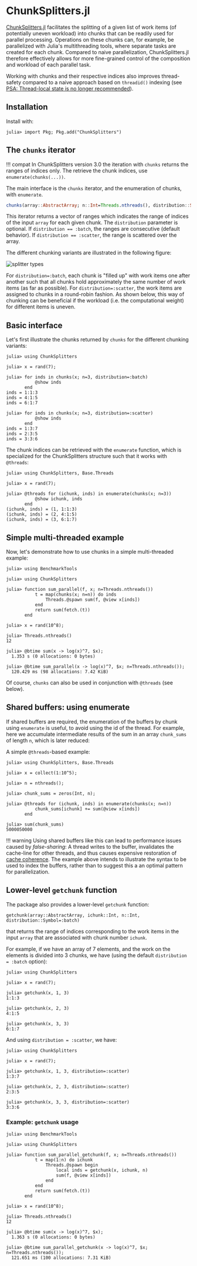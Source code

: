 # ChunkSplitters.jl

[ChunkSplitters.jl](https://github.com/m3g/ChunkSplitters.jl) facilitates the splitting of a given list of work items (of potentially uneven workload) into chunks that can be readily used for parallel processing. Operations on these chunks can, for example, be parallelized with Julia's multithreading tools, where separate tasks are created for each chunk. Compared to naive parallelization, ChunkSplitters.jl therefore effectively allows for more fine-grained control of the composition and workload of each parallel task.

Working with chunks and their respective indices also improves thread-safety compared to a naive approach based on `threadid()` indexing (see [PSA: Thread-local state is no longer recommended](https://julialang.org/blog/2023/07/PSA-dont-use-threadid/)). 

## Installation

Install with:
```julia-repl
julia> import Pkg; Pkg.add("ChunkSplitters")
```

## The `chunks` iterator

!!! compat
    In ChunkSplitters version 3.0 the iteration with `chunks` returns the ranges of indices only. The retrieve
    the chunk indices, use `enumerate(chunks(...))`. 

The main interface is the `chunks` iterator, and the enumeration of chunks, with `enumerate`.

```julia
chunks(array::AbstractArray; n::Int=Threads.nthreads(), distribution::Symbol=:batch)
```
This iterator returns a vector of ranges which indicates the range of indices of the input `array` for each given chunk. The `distribution` parameter is optional. If `distribution == :batch`, the ranges are consecutive (default behavior). If `distribution == :scatter`, the range is scattered over the array.

The different chunking variants are illustrated in the following figure: 

![splitter types](./assets/splitters.svg)

For `distribution=:batch`, each chunk is "filled up" with work items one after another such that all chunks hold approximately the same number of work items (as far as possible). For `distribution=:scatter`, the work items are assigned to chunks in a round-robin fashion. As shown below, this way of chunking can be beneficial if the workload (i.e. the computational weight) for different items is uneven. 

## Basic interface

Let's first illustrate the chunks returned by `chunks` for the different chunking variants:

```jldoctest
julia> using ChunkSplitters

julia> x = rand(7);

julia> for inds in chunks(x; n=3, distribution=:batch)
           @show inds
       end
inds = 1:1:3
inds = 4:1:5
inds = 6:1:7

julia> for inds in chunks(x; n=3, distribution=:scatter)
           @show inds
       end
inds = 1:3:7
inds = 2:3:5
inds = 3:3:6
```

The chunk indices can be retrieved with the `enumerate` function, which is specialized
for the ChunkSplitters structure such that it works with `@threads`: 

```julia-repl
julia> using ChunkSplitters, Base.Threads

julia> x = rand(7);

julia> @threads for (ichunk, inds) in enumerate(chunks(x; n=3))
           @show ichunk, inds
       end
(ichunk, inds) = (1, 1:1:3)
(ichunk, inds) = (2, 4:1:5)
(ichunk, inds) = (3, 6:1:7)
```

## Simple multi-threaded example

Now, let's demonstrate how to use chunks in a simple multi-threaded example:

```julia-repl
julia> using BenchmarkTools

julia> using ChunkSplitters

julia> function sum_parallel(f, x; n=Threads.nthreads())
           t = map(chunks(x; n=n)) do inds
               Threads.@spawn sum(f, @view x[inds])
           end
           return sum(fetch.(t))
       end

julia> x = rand(10^8);

julia> Threads.nthreads()
12

julia> @btime sum(x -> log(x)^7, $x);
  1.353 s (0 allocations: 0 bytes)

julia> @btime sum_parallel(x -> log(x)^7, $x; n=Threads.nthreads());
  120.429 ms (98 allocations: 7.42 KiB)
```
Of course, `chunks` can also be used in conjunction with `@threads` (see below).

## Shared buffers: using enumerate

If shared buffers are required, the enumeration of the buffers by
chunk using `enumerate` is useful, to avoid using the id of the thread. For example,
here we accumulate intermediate results of the sum in an array
`chunk_sums` of length `n`, which is later reduced:

A simple `@threads`-based example:
```jldoctest
julia> using ChunkSplitters, Base.Threads

julia> x = collect(1:10^5);

julia> n = nthreads();

julia> chunk_sums = zeros(Int, n);

julia> @threads for (ichunk, inds) in enumerate(chunks(x; n=n))
           chunk_sums[ichunk] += sum(@view x[inds])
       end

julia> sum(chunk_sums)
5000050000
```

!!! warning
    Using shared buffers like this can lead to performance issues caused by *false-sharing*:
    A thread writes to the buffer, invalidates the cache-line for other threads, and thus causes expensive restoration of [cache coherence](https://en.wikipedia.org/wiki/Cache_coherence).
    The example above intends to illustrate the syntax to be used to index the buffers, rather than
    to suggest this a an optimal pattern for parallelization. 

## Lower-level `getchunk` function 

The package also provides a lower-level `getchunk` function:
```julia-repl
getchunk(array::AbstractArray, ichunk::Int, n::Int, distribution::Symbol=:batch)
```
that returns the range of indices corresponding to the work items in the input `array` that are associated with chunk number `ichunk`. 

For example, if we have an array of 7 elements, and the work on the elements is divided
into 3 chunks, we have (using the default `distribution = :batch` option):

```jldoctest
julia> using ChunkSplitters

julia> x = rand(7);

julia> getchunk(x, 1, 3)
1:1:3

julia> getchunk(x, 2, 3)
4:1:5

julia> getchunk(x, 3, 3)
6:1:7
```

And using `distribution = :scatter`, we have:

```jldoctest
julia> using ChunkSplitters 

julia> x = rand(7);

julia> getchunk(x, 1, 3, distribution=:scatter)
1:3:7

julia> getchunk(x, 2, 3, distribution=:scatter)
2:3:5

julia> getchunk(x, 3, 3, distribution=:scatter)
3:3:6
```

### Example: `getchunk` usage

```julia-repl
julia> using BenchmarkTools

julia> using ChunkSplitters

julia> function sum_parallel_getchunk(f, x; n=Threads.nthreads())
           t = map(1:n) do ichunk
               Threads.@spawn begin
                   local inds = getchunk(x, ichunk, n)
                   sum(f, @view x[inds])
               end
           end
           return sum(fetch.(t))
       end

julia> x = rand(10^8);

julia> Threads.nthreads()
12

julia> @btime sum(x -> log(x)^7, $x);
  1.363 s (0 allocations: 0 bytes)

julia> @btime sum_parallel_getchunk(x -> log(x)^7, $x; n=Threads.nthreads());
  121.651 ms (100 allocations: 7.31 KiB)
```
